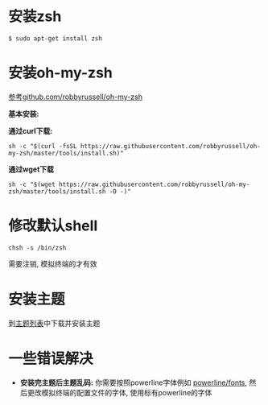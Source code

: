 # 安装zsh

```shell
$ sudo apt-get install zsh
```



# 安装oh-my-zsh

[参考github.com/robbyrussell/oh-my-zsh](https://github.com/robbyrussell/oh-my-zsh)

**基本安装:**

**通过curl下载:**

```shell
sh -c "$(curl -fsSL https://raw.githubusercontent.com/robbyrussell/oh-my-zsh/master/tools/install.sh)"
```

**通过wget下载**

```shell
sh -c "$(wget https://raw.githubusercontent.com/robbyrussell/oh-my-zsh/master/tools/install.sh -O -)"
```



# 修改默认shell

```shell
chsh -s /bin/zsh
```

需要注销, 模拟终端的才有效



# 安装主题

到[主题列表](https://github.com/robbyrussell/oh-my-zsh/wiki/External-themes)中下载并安装主题



# 一些错误解决

- **安装完主题后主题乱码:** 你需要按照powerline字体例如 [powerline/fonts](https://github.com/powerline/fonts), 然后更改模拟终端的配置文件的字体, 使用标有powerline的字体
